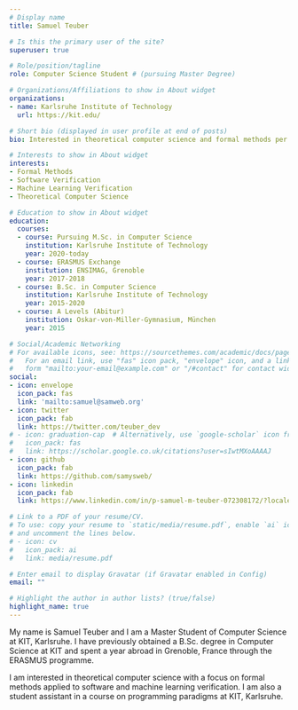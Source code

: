 ```yaml
---
# Display name
title: Samuel Teuber

# Is this the primary user of the site?
superuser: true

# Role/position/tagline
role: Computer Science Student # (pursuing Master Degree)

# Organizations/Affiliations to show in About widget
organizations:
- name: Karlsruhe Institute of Technology
  url: https://kit.edu/

# Short bio (displayed in user profile at end of posts)
bio: Interested in theoretical computer science and formal methods per se as well as for software and machine learning verification.

# Interests to show in About widget
interests:
- Formal Methods
- Software Verification
- Machine Learning Verification
- Theoretical Computer Science

# Education to show in About widget
education:
  courses:
  - course: Pursuing M.Sc. in Computer Science
    institution: Karlsruhe Institute of Technology
    year: 2020-today
  - course: ERASMUS Exchange
    institution: ENSIMAG, Grenoble
    year: 2017-2018
  - course: B.Sc. in Computer Science
    institution: Karlsruhe Institute of Technology
    year: 2015-2020
  - course: A Levels (Abitur)
    institution: Oskar-von-Miller-Gymnasium, München
    year: 2015

# Social/Academic Networking
# For available icons, see: https://sourcethemes.com/academic/docs/page-builder/#icons
#   For an email link, use "fas" icon pack, "envelope" icon, and a link in the
#   form "mailto:your-email@example.com" or "/#contact" for contact widget.
social:
- icon: envelope
  icon_pack: fas
  link: 'mailto:samuel@samweb.org'
- icon: twitter
  icon_pack: fab
  link: https://twitter.com/teuber_dev
# - icon: graduation-cap  # Alternatively, use `google-scholar` icon from `ai` icon pack
#   icon_pack: fas
#   link: https://scholar.google.co.uk/citations?user=sIwtMXoAAAAJ
- icon: github
  icon_pack: fab
  link: https://github.com/samysweb/
- icon: linkedin
  icon_pack: fab
  link: https://www.linkedin.com/in/p-samuel-m-teuber-072308172/?locale=en_US

# Link to a PDF of your resume/CV.
# To use: copy your resume to `static/media/resume.pdf`, enable `ai` icons in `params.toml`, 
# and uncomment the lines below.
# - icon: cv
#   icon_pack: ai
#   link: media/resume.pdf

# Enter email to display Gravatar (if Gravatar enabled in Config)
email: ""

# Highlight the author in author lists? (true/false)
highlight_name: true
---
```


My name is Samuel Teuber and I am a Master Student of Computer Science at KIT, Karlsruhe.
I have previously obtained a B.Sc. degree in Computer Science at KIT and spent a year abroad in Grenoble, France through the ERASMUS programme.

I am interested in theoretical computer science with a focus on formal methods applied to software and machine learning verification.
I am also a student assistant in a course on programming paradigms at KIT, Karlsruhe.